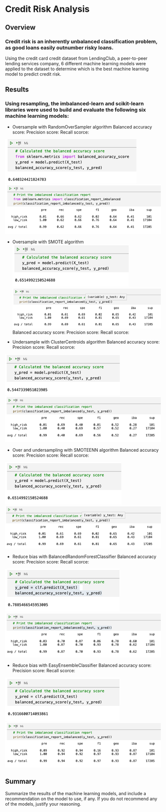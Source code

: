 # Credit Risk Analysis

## Overview
### Credit risk is an inherently unbalanced classification problem, as good loans easily outnumber risky loans. 
Using the credit card credit dataset from LendingClub, a peer-to-peer lending services company, 6 different machine learning models were applied to the dataset to determine which is the best machine learning model to predict credit risk.

## Results
### Using resampling, the imbalanced-learn and scikit-learn libraries were used to build and evaluate the following six machine learning models:

* Oversample with RandomOverSampler algorithm
Balanced accuracy score:
Precision score:
Recall scorce:

![RandomOverSampler_Accuracy.png](Images/RandomOverSampler_Accuracy.png)
![RandomOverSampler_Report.png](Images/RandomOverSampler_Report.png)

* Oversample with SMOTE algorithm
![SMOTE_Accuracy.png](Images/SMOTE_Accuracy.png)
![SMOTE_Report.png](Images/SMOTE_Report.png)
Balanced accuracy score:
Precision score:
Recall scorce:

* Undersample with ClusterCentroids algorithm
Balanced accuracy score:
Precision score:
Recall scorce:

![ClusterCentroids_Accuracy.png](Images/ClusterCentroids_Accuracy.png)
![ClusterCentroids_Report.png](Images/ClusterCentroids_Report.png)

* Over and undersampling with SMOTEENN algorithm
Balanced accuracy score:
Precision score:
Recall scorce:

![SMOTE_Accuracy.png](Images/SMOTE_Accuracy.png)
![SMOTE_Report.png](Images/SMOTE_Report.png)

* Reduce bias with BalancedRandomForestClassifier
Balanced accuracy score:
Precision score:
Recall scorce:

![BalancedRandomForest_Accuracy](Images/BalancedRandomForest_Accuracy.png)
![BalancedRandomForest_Report](Images/BalancedRandomForest_Report.png)

* Reduce bias with EasyEnsembleClassifier
Balanced accuracy score:
Precision score:
Recall scorce:

![EasyEnsemble_Accuracy](Images/EasyEnsemble_Accuracy.png)
![EasyEnsemble_Report](Images/EasyEnsemble_Report.png)

## Summary

Summarize the results of the machine learning models, and include a recommendation on the model to use, if any. If you do not recommend any of the models, justify your reasoning. 


